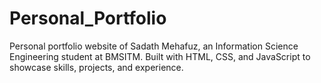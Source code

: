 # Personal_Portfolio
Personal portfolio website of Sadath Mehafuz, an Information Science Engineering student at BMSITM. Built with HTML, CSS, and JavaScript to showcase skills, projects, and experience.
